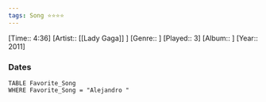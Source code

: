 ```yaml
---
tags: Song ⭐⭐⭐⭐ 
---
```

[Time:: 4:36]
[Artist:: [[Lady Gaga]] ]
[Genre:: ]
[Played:: 3]
[Album:: ]
[Year:: 2011]
### Dates
````dataview
TABLE Favorite_Song
WHERE Favorite_Song = "Alejandro "
````